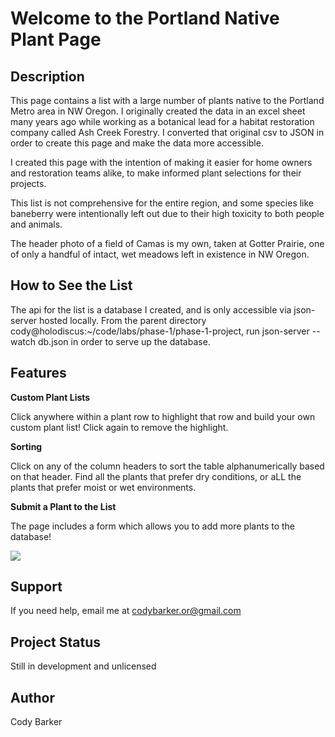 # Welcome to the Portland Native Plant Page


## Description

This page contains a list with a large number of plants native to the Portland Metro area in NW Oregon. I originally created the data in an excel sheet many years ago while working as a botanical lead for a habitat restoration company called Ash Creek Forestry. I converted that original csv to JSON in order to create this page and make the data more accessible.

I created this page with the intention of making it easier for home owners and restoration teams alike, to make informed plant selections for their projects.

This list is not comprehensive for the entire region, and some species like baneberry were intentionally left out due to their high toxicity to both people and animals.

The header photo of a field of Camas is my own, taken at Gotter Prairie, one of only a handful of intact, wet meadows left in existence in NW Oregon.


## How to See the List

The api for the list is a database I created, and is only accessible via json-server hosted locally.
From the parent directory cody@holodiscus:~/code/labs/phase-1/phase-1-project, run json-server --watch db.json in order to serve up the database.


## Features

**Custom Plant Lists**

Click anywhere within a plant row to highlight that row and build your own custom plant list! Click again to remove the highlight.

**Sorting**

Click on any of the column headers to sort the table alphanumerically based on that header. Find all the plants that prefer dry conditions, or aLL the plants that prefer moist or wet environments.

**Submit a Plant to the List**

The page includes a form which allows you to add more plants to the database!

![](photos/Phase-1-Project-README-GIF.gif)

## Support

If you need help, email me at codybarker.or@gmail.com


## Project Status

Still in development and unlicensed


## Author

Cody Barker
